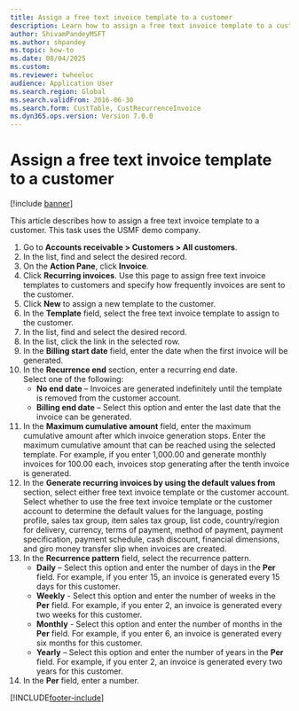 ```yaml
--- 
title: Assign a free text invoice template to a customer
description: Learn how to assign a free text invoice template to a customer intended for users responsible for managing Accounts receiveable invoices. 
author: ShivamPandeyMSFT
ms.author: shpandey
ms.topic: how-to
ms.date: 08/04/2025
ms.custom:
ms.reviewer: twheeloc 
audience: Application User  
ms.search.region: Global
ms.search.validFrom: 2016-06-30 
ms.search.form: CustTable, CustRecurrenceInvoice  
ms.dyn365.ops.version: Version 7.0.0 
---
```


# Assign a free text invoice template to a customer

[!include [banner](../../includes/banner.md)]

This article describes how to assign a free text invoice template to a customer. This task uses the USMF demo company.

1. Go to **Accounts receivable > Customers > All customers**.
2. In the list, find and select the desired record.
3. On the **Action Pane**, click **Invoice**.
4. Click **Recurring invoices**. Use this page to assign free text invoice templates to customers and specify how frequently invoices are sent to the customer.  
5. Click **New** to assign a new template to the customer.
6. In the **Template** field, select the free text invoice template to assign to the customer.
7. In the list, find and select the desired record.
8. In the list, click the link in the selected row.
9. In the **Billing start date** field, enter the date when the first invoice will be generated.
10. In the **Recurrence end** section, enter a recurring end date.  
    Select one of the following: 
    - **No end date** – Invoices are generated indefinitely until the template is removed from the customer account.
    - **Billing end date** – Select this option and enter the last date that the invoice can be generated.  
11. In the **Maximum cumulative amount** field, enter the maximum cumulative amount after which invoice generation stops. Enter the maximum cumulative amount that can be reached using the selected template. For example, if you enter 1,000.00 and generate monthly invoices for 100.00 each, invoices stop generating after the tenth invoice is generated.  
12. In the **Generate recurring invoices by using the default values from** section, select either free text invoice template or the customer account. Select whether to use the free text invoice template or the customer account to determine the default values for the language, posting profile, sales tax group, item sales tax group, list code, country/region for delivery, currency, terms of payment, method of payment, payment specification, payment schedule, cash discount, financial dimensions, and giro money transfer slip when invoices are created.  
13. In the **Recurrence pattern** field, select the recurrence pattern.
    - **Daily** – Select this option and enter the number of days in the **Per** field. For example, if you enter 15, an invoice is generated every 15 days for this customer.
    - **Weekly** - Select this option and enter the number of weeks in the **Per** field. For example, if you enter 2, an invoice is generated every two weeks for this customer.
    - **Monthly** - Select this option and enter the number of months in the **Per** field. For example, if you enter 6, an invoice is generated every six months for this customer.
    - **Yearly** – Select this option and enter the number of years in the **Per** field. For example, if you enter 2, an invoice is generated every two years for this customer.  
14. In the **Per** field, enter a number.



[!INCLUDE[footer-include](../../../includes/footer-banner.md)]
